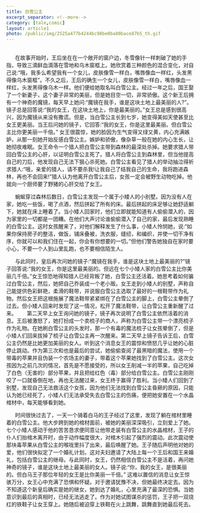 ```yaml
---
title: 白雪公主
excerpt_separator: <!--more-->
category: [tale,comic]
layout: article1
photo: /public/img/2525a477b4244bc98be0ba80bace87b5_th.gif
---
```

<br>&nbsp;&nbsp;&nbsp;&nbsp;&nbsp;&nbsp;在故事开始时，王后坐在在一个敞开的窗户边，冬雪像针一样刺破了她的手指，导致三滴鲜血滴落在雪地和乌木窗框上。她欣赏着三种颜色的混合变化，对自己说:“哦，我多么希望我有一个女儿，皮肤像雪一样白，嘴唇像血一样红，头发黑得像乌木窗框”。不久之后，王后的确生一个女儿，皮肤像雪一样白，嘴唇像血一样红，头发黑得像乌木一样。他们便给她取名叫白雪公主。经过一年之后，国王娶了一个新妻子，这个妻子非常的美丽，但是她目空一切，非常骄傲。<!--more-->这个新王后拥有一个神奇的魔镜，每天早上她问:“魔镜在我手，谁是这块土地上最美丽的人?”。镜子总是回答说:“我的女王，在这块土地上，你是最美丽的。”女王总是感到很高兴，因为魔镜从来没有撒谎。但是，当白雪公主长到七岁，她变得美如天使甚至比女王更美丽。当王后问她的镜子，它回答:“我的女王，你是这里最美丽。但白雪公主比你更美丽一千倍。”
女王很震惊，她的脸因为生气变得又绿又黄，内心充满嫉妒，从那一刻她开始反感白雪公主。嫉妒和骄傲，像杂草一般在她的内心生长，让她彻夜难眠。女王命令一个猎人把白雪公主带到森林的最深处杀掉。她要求猎人带回白雪公主的心肝，以证明白雪公主死了。猎人将白雪公主到森林里，但当他提高自己的刀后，他发现自己无法下狠心杀死她。白雪公主看见了猎人的举动抽泣得祈求猎人:“哦，亲爱的猎人，请不要杀我!让我自己了结我自己的生命，我将跑进森林，再也不会回来!”猎人认为他离开白雪公主后，女孩一定会被野生动物吃掉。他就向一个厨师要了野猪的心肝交给了女王。
<!-- <div style="width: 300px;height: 175px; margin: 0 auto"><img src="/public/img/timg.gif" style="width: 300px;height: 175px"></div> -->
&nbsp;&nbsp;&nbsp;&nbsp;&nbsp;&nbsp;蜿蜒穿过森林后数日，白雪公主发现一个属于小矮人的小别墅。因为没有人在家，她吃一些饭，喝了点酒，然后拼起了所有的床。最后拼起的床足够让她舒适躺下，她就在床上睡着了。当小矮人回家时，他们立即就能知道有人偷偷潜入的，因为家里的一切都是一团糟。在他们大声讨论谁偷偷潜入了自己的家，最后发现熟睡的白雪公主。这时女孩醒来了，对他们解释发生了什么事，小矮人怜悯她，说:“如果你保持房子的整洁，做饭，铺床叠被，洗衣服，缝纫，和编织，并使一切干净有序，你就可以和我们住在一起，你会有你想要的一切。”但他们警告她独自在家时要小心，不要一个人到山里乱跑，也不要相信陌生人。

&nbsp;&nbsp;&nbsp;&nbsp;&nbsp;&nbsp;与此同时，皇后再次问她的镜子:“魔镜在我手，谁是这块土地上最美丽的?”镜子回答说:“我的女王，你是这里最美丽的。但远在七个小矮人家的白雪公主比你美丽几千倍。”女王惊恐地得知猎人已经背叛了她，白雪公主还活着。她思考着如何骗过白雪公主，然后，她把自己乔装成一个老小贩。女王走到小矮人的别墅，声称自己能提供色彩鲜艳，柔滑的鞋带，并说服白雪公主选取了最好的一根鞋带作为礼物。然后女王把这根施展了魔法鞋带紧紧绑在了白雪公主的脚上，白雪公主晕倒了过去。但小矮人回来时发现了这一情况，松开了魔法鞋带，让白雪公主重新醒了过来。
&nbsp;&nbsp;&nbsp;&nbsp;&nbsp;&nbsp;第二天早上女王询问她的镜子，镜子再次说明了白雪公主依然活着的消息。王后被激怒了，她打扮成一个卖梳子的商人，声称为白雪公主带一个漂亮梳子作为礼物。在她刷白雪公主的头发时，那一个有毒的魔法梳子让女孩晕倒了，但是小矮人们回来拔掉了梳子让白雪公主再一次醒来。第二天早上镜子告诉王后，白雪公主仍然是比她更加美丽的女人。听到这个消息女王的震惊和愤怒几乎让她的心脏停止跳动。作为第三次和也是最后的尝试，她偷偷查阅了最黑暗的魔法，使用一个带毒的苹果并且伪装一个农场主的妻子，带着这个苹果她找到了白雪公主。这次女孩因为之前几次的情况，首先是不愿接受的，所以女王削减一半的苹果，自己吃掉了白色（无害的）部分苹果，并且把给红色（毒）部分给白雪公主。白雪公主刚刚咬了一口就昏倒在地，再也无法醒过来，女王终于赢得了胜利。当小矮人们回到了别墅，发现自己无法救活这个女孩，因为他们无法找到白雪公主昏厥的原因，只能认为她已经死了，小矮人们无法承受失去白雪公主的伤痛，便把她安置在一个水晶棺材中，每天能够看到她。

&nbsp;&nbsp;&nbsp;&nbsp;&nbsp;&nbsp;时间很快过去了，一天一个骑着白马的王子经过了这里，发现了躺在棺材里睡着的白雪公主。他大步跨到她的棺材面前，被她的美丽深深吸引，立刻爱上了她。七个小矮人感动于他的苦苦恳求便同意让他带走装有白雪公主的水晶棺材，王子的仆人们抬棺木离开时，由于动作幅度很大，对棺木引起了强烈的震动。此次震动使那块毒苹果从白雪公主的喉咙里抖了出来，最后唤醒了她。王子随后声明他对她的爱，他们很快拟定了一个婚礼计划。这对夫妇邀请了大陆上每一个王后和国王来婚礼，包括白雪公主的继母。与此同时，女王，仍然相信白雪公主不是活着，再问她神奇的镜子，谁是这块土地上最美丽的女人。镜子说:“你，我的女王，是很美丽的。但白马王子那位年轻的女王是比你美丽一千倍。”
这难以置信的消息让女王惊骇万分，女王心中充满了恐惧和怀疑。对于邀请犹豫不决，但她最终决定去。因为不知道这个新皇后确实是她的继女，她到达了婚礼，心里充满了最深的恐惧。当她意识到最后的真相时，已经无法逃走了。作为对她试图谋杀的惩罚，王子把一双烧红的铁鞋子让女王穿上。她随后被迫穿上铁鞋在火上跳舞，跳舞直到她最后死去。